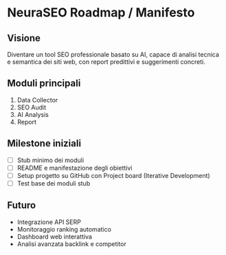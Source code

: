 # NeuraSEO Roadmap / Manifesto

## Visione
Diventare un tool SEO professionale basato su AI, capace di analisi tecnica e semantica dei siti web, con report predittivi e suggerimenti concreti.

## Moduli principali
1. Data Collector
2. SEO Audit
3. AI Analysis
4. Report

## Milestone iniziali
- [ ] Stub minimo dei moduli
- [ ] README e manifestazione degli obiettivi
- [ ] Setup progetto su GitHub con Project board (Iterative Development)
- [ ] Test base dei moduli stub

## Futuro
- Integrazione API SERP
- Monitoraggio ranking automatico
- Dashboard web interattiva
- Analisi avanzata backlink e competitor
